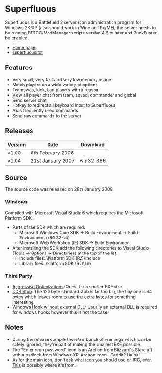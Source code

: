 # Superfluous

Superfluous is a Battlefield 2 server rcon administration program for Windows 2K/XP (also should work in Wine and 9x/ME), the server needs to be running BF2CC/ModManager scripts version 4.6 or later and PunkBuster be enabled.

* [Home page](https://www.nisda.net/superfluous.html)
* [superfluous.txt](bin/superfluous.txt)

## Features

* Very small, very fast and very low memory usage
* Match players on a wide variety of options
* Teamswap, kick, ban players with a reason
* View all player chat from team, squad, commander and global
* Send server chat
* Hotkey to redirect all keyboard input to Superfluous
* Alias frequently used commands
* Send raw commands to the server

## Releases

Version|Date|Download
---|---|---
v1.00|6th February 2006|
v1.04|21st January 2007|[win32 i386](https://www.nisda.net/files/superfluous-v1.04.zip)

## Source

The source code was released on 28th January 2008.

### Windows

Compiled with Microsoft Visual Studio 6 which requires the Microsoft Platform SDK.
* Parts of the SDK which are required:
    * Microsoft Windows Core SDK -> Build Environment -> Build Environment (x86 32-bit)
    * Microsoft Web Workshop (IE) SDK -> Build Environment
* After installing the SDK add the following directories to Visual Studio (Tools -> Options -> Directories) at the top of the list:
    * Include files: \Platform SDK (R2)\Include
    * Library files: \Platform SDK (R2)\Lib

### Third Party

* [Aggressive Optimizations](https://web.archive.org/web/20061115204456fw_/http://www.nopcode.com/index.shtml): Quest for a smaller EXE size.
* [DOS Stub](http://web.archive.org/web/20070124160645/http://its.mine.nu/html/coding/essays/stub.html): The 120 byte standard stub is far too big, the tiny one is 64 bytes which leaves room to use the extra bytes for something interesting.
* [Windows Hook without external DLL](http://web.archive.org/web/20030824225005/rattlesnake.at.box.sk/newsread.php?newsid=193): Usually an external DLL is required for windows hooks however this is not the case.

## Notes

* During the release compile there's a bunch of warnings which can be safely ignored, they're part of making the smallest EXE possible.
* The "Enter rcon password" icon is an Archon from Blizzard's Starcraft with a padlock from Windows XP. Archon..rcon.. Geddit? Ha ha!
* As for the main icon, don't ask what icon you should use on IRC, ever. [This](https://web.archive.org/web/20070206211925/http://www.originalicons.com:80) is possibly where it's from.
